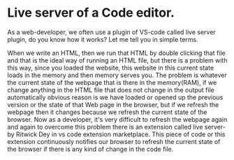 # Live server of a Code editor.

As a web-developer, we often use a plugin of VS-code called live server plugin, do you know how it works? Let me tell you in simple terms.

When we write an HTML, then we run that HTML by double clicking that file and that is the ideal way of running an HTML file, but there is a problem with this way, since you loaded the website, this website in this current state loads in the memory and then memory serves you. The problem is whatever the current state of the webpage that is there in the memory(RAM), if we change anything in the HTML file that does not change in the output file automatically obvious reason is we have loaded or opened up the previous version or the state of that Web page in the browser, but if we refresh the webpage then it changes because we refresh the current state of the browser. Now as a developer, it's very difficult to refresh the webpage again and again to overcome this problem there is an extension called live server- by Ritwick Dey in vs code extension marketplace. This piece of code or this extension continuously notifies our browser to refresh the current state of the browser if there is any kind of change in the code file.